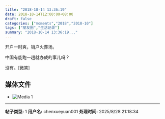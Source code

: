 ```yaml
---
title: "2018-10-14 13:36:19"
date: 2018-10-14T12:00:00+08:00
draft: false
categories: ["moments","2018","2018-10"]
tags: ["朋友圈","生活记录"]
summary: "2018-10-14 13:36:19..."
---
```


开户一时爽，销户火葬场。

中国有能跑一趟就办成的事儿吗？

没有。[微笑]

## 媒体文件

- ![Media 1](/Moments/photos/2018-10-14/201810141336190.jpg)

---

**帖子类型:** 1
**用户名:** chenxueyuan001
**处理时间:** 2025/8/28 21:18:34